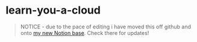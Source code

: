 # learn-you-a-cloud

> NOTICE - due to the pace of editing i have moved this off github and onto [my new Notion base](https://www.notion.so/swyx/Learn-Cloud-ec380c88808e4470807dc93fbf113d32). Check there for updates!
